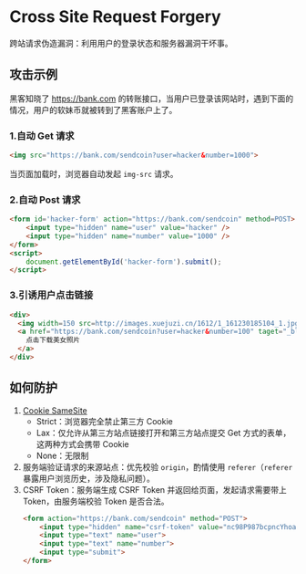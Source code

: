 # Cross Site Request Forgery

跨站请求伪造漏洞：利用用户的登录状态和服务器漏洞干坏事。

## 攻击示例

黑客知晓了 <https://bank.com> 的转账接口，当用户已登录该网站时，遇到下面的情况，用户的软妹币就被转到了黑客账户上了。

### 1.自动 Get 请求

```html
<img src="https://bank.com/sendcoin?user=hacker&number=1000">
```

当页面加载时，浏览器自动发起 `img-src` 请求。

### 2.自动 Post 请求

```html
<form id='hacker-form' action="https://bank.com/sendcoin" method=POST>
    <input type="hidden" name="user" value="hacker" />
    <input type="hidden" name="number" value="1000" />
</form>
<script>
    document.getElementById('hacker-form').submit();
</script>
```

### 3.引诱用户点击链接

```html
<div>
  <img width=150 src=http://images.xuejuzi.cn/1612/1_161230185104_1.jpg> </img> </div> <div>
  <a href="https://bank.com/sendcoin?user=hacker&number=100" taget="_blank">
    点击下载美女照片
  </a>
</div>
```

## 如何防护

1. [Cookie SameSite](https://web.dev/samesite-cookies-explained/)
    - Strict：浏览器完全禁止第三方 Cookie
    - Lax：仅允许从第三方站点链接打开和第三方站点提交 Get 方式的表单，这两种方式会携带 Cookie
    - None：无限制
2. 服务端验证请求的来源站点：优先校验 `origin`，酌情使用 `referer`（`referer` 暴露用户浏览历史，涉及隐私问题）。
3. CSRF Token：服务端生成 CSRF Token 并返回给页面，发起请求需要带上 Token，由服务端校验 Token 是否合法。
    ```html
    <form action="https://bank.com/sendcoin" method="POST">
        <input type="hidden" name="csrf-token" value="nc98P987bcpncYhoadjoiydc9ajDlcn">
        <input type="text" name="user">
        <input type="text" name="number">
        <input type="submit">
    </form>
    ```
